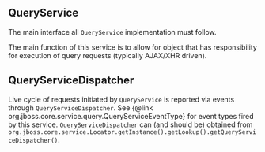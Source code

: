 ## QueryService

The main interface all `QueryService` implementation must follow.

The main function of this service is to allow for object that has responsibility for execution of query requests (typically AJAX/XHR driven).

## QueryServiceDispatcher

Live cycle of requests initiated by `QueryService` is reported via events through `QueryServiceDispatcher`.
See {@link org.jboss.core.service.query.QueryServiceEventType} for event types fired by this service.
`QueryServiceDispatcher` can (and should be) obtained from `org.jboss.core.service.Locator.getInstance().getLookup().getQueryServiceDispatcher()`.